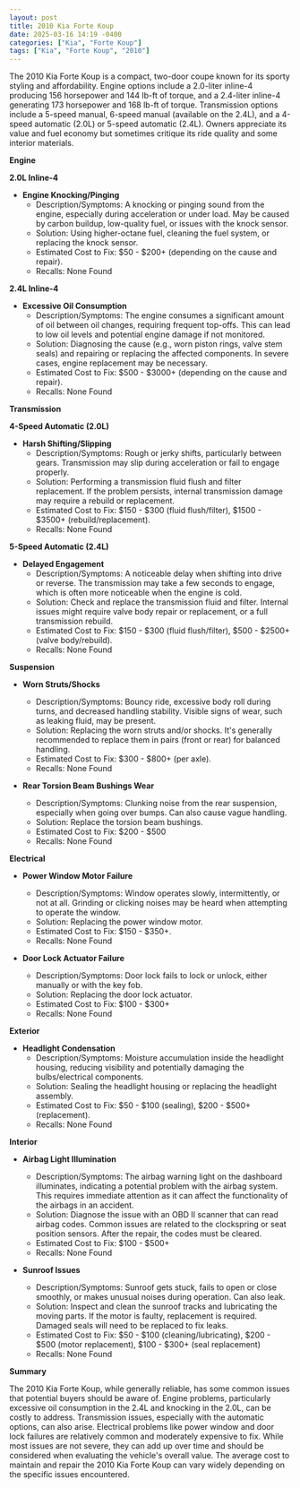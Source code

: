 ```yaml
---
layout: post
title: 2010 Kia Forte Koup
date: 2025-03-16 14:19 -0400
categories: ["Kia", "Forte Koup"]
tags: ["Kia", "Forte Koup", "2010"]
---
```

The 2010 Kia Forte Koup is a compact, two-door coupe known for its sporty styling and affordability. Engine options include a 2.0-liter inline-4 producing 156 horsepower and 144 lb-ft of torque, and a 2.4-liter inline-4 generating 173 horsepower and 168 lb-ft of torque. Transmission options include a 5-speed manual, 6-speed manual (available on the 2.4L), and a 4-speed automatic (2.0L) or 5-speed automatic (2.4L). Owners appreciate its value and fuel economy but sometimes critique its ride quality and some interior materials.

**Engine**

**2.0L Inline-4**

*   **Engine Knocking/Pinging**
    *   Description/Symptoms: A knocking or pinging sound from the engine, especially during acceleration or under load. May be caused by carbon buildup, low-quality fuel, or issues with the knock sensor.
    *   Solution: Using higher-octane fuel, cleaning the fuel system, or replacing the knock sensor.
    *   Estimated Cost to Fix: $50 - $200+ (depending on the cause and repair).
    *   Recalls: None Found

**2.4L Inline-4**

*   **Excessive Oil Consumption**
    *   Description/Symptoms: The engine consumes a significant amount of oil between oil changes, requiring frequent top-offs. This can lead to low oil levels and potential engine damage if not monitored.
    *   Solution: Diagnosing the cause (e.g., worn piston rings, valve stem seals) and repairing or replacing the affected components. In severe cases, engine replacement may be necessary.
    *   Estimated Cost to Fix: $500 - $3000+ (depending on the cause and repair).
    *   Recalls: None Found

**Transmission**

**4-Speed Automatic (2.0L)**

*   **Harsh Shifting/Slipping**
    *   Description/Symptoms: Rough or jerky shifts, particularly between gears. Transmission may slip during acceleration or fail to engage properly.
    *   Solution: Performing a transmission fluid flush and filter replacement. If the problem persists, internal transmission damage may require a rebuild or replacement.
    *   Estimated Cost to Fix: $150 - $300 (fluid flush/filter), $1500 - $3500+ (rebuild/replacement).
    *   Recalls: None Found

**5-Speed Automatic (2.4L)**

*   **Delayed Engagement**
    *   Description/Symptoms: A noticeable delay when shifting into drive or reverse. The transmission may take a few seconds to engage, which is often more noticeable when the engine is cold.
    *   Solution: Check and replace the transmission fluid and filter. Internal issues might require valve body repair or replacement, or a full transmission rebuild.
    *   Estimated Cost to Fix: $150 - $300 (fluid flush/filter), $500 - $2500+ (valve body/rebuild).
    *   Recalls: None Found

**Suspension**

*   **Worn Struts/Shocks**
    *   Description/Symptoms: Bouncy ride, excessive body roll during turns, and decreased handling stability. Visible signs of wear, such as leaking fluid, may be present.
    *   Solution: Replacing the worn struts and/or shocks. It's generally recommended to replace them in pairs (front or rear) for balanced handling.
    *   Estimated Cost to Fix: $300 - $800+ (per axle).
    *   Recalls: None Found

*   **Rear Torsion Beam Bushings Wear**
    *   Description/Symptoms: Clunking noise from the rear suspension, especially when going over bumps. Can also cause vague handling.
    *   Solution: Replace the torsion beam bushings.
    *   Estimated Cost to Fix: $200 - $500
    *   Recalls: None Found

**Electrical**

*   **Power Window Motor Failure**
    *   Description/Symptoms: Window operates slowly, intermittently, or not at all. Grinding or clicking noises may be heard when attempting to operate the window.
    *   Solution: Replacing the power window motor.
    *   Estimated Cost to Fix: $150 - $350+.
    *   Recalls: None Found

*   **Door Lock Actuator Failure**
    *   Description/Symptoms: Door lock fails to lock or unlock, either manually or with the key fob.
    *   Solution: Replacing the door lock actuator.
    *   Estimated Cost to Fix: $100 - $300+
    *   Recalls: None Found

**Exterior**

*   **Headlight Condensation**
    *   Description/Symptoms: Moisture accumulation inside the headlight housing, reducing visibility and potentially damaging the bulbs/electrical components.
    *   Solution: Sealing the headlight housing or replacing the headlight assembly.
    *   Estimated Cost to Fix: $50 - $100 (sealing), $200 - $500+ (replacement).
    *   Recalls: None Found

**Interior**

*   **Airbag Light Illumination**
    *   Description/Symptoms: The airbag warning light on the dashboard illuminates, indicating a potential problem with the airbag system. This requires immediate attention as it can affect the functionality of the airbags in an accident.
    *   Solution: Diagnose the issue with an OBD II scanner that can read airbag codes. Common issues are related to the clockspring or seat position sensors. After the repair, the codes must be cleared.
    *   Estimated Cost to Fix: $100 - $500+
    *   Recalls: None Found

*   **Sunroof Issues**
    *   Description/Symptoms: Sunroof gets stuck, fails to open or close smoothly, or makes unusual noises during operation. Can also leak.
    *   Solution: Inspect and clean the sunroof tracks and lubricating the moving parts. If the motor is faulty, replacement is required. Damaged seals will need to be replaced to fix leaks.
    *   Estimated Cost to Fix: $50 - $100 (cleaning/lubricating), $200 - $500 (motor replacement), $100 - $300+ (seal replacement)
    *   Recalls: None Found

**Summary**

The 2010 Kia Forte Koup, while generally reliable, has some common issues that potential buyers should be aware of. Engine problems, particularly excessive oil consumption in the 2.4L and knocking in the 2.0L, can be costly to address. Transmission issues, especially with the automatic options, can also arise. Electrical problems like power window and door lock failures are relatively common and moderately expensive to fix. While most issues are not severe, they can add up over time and should be considered when evaluating the vehicle's overall value. The average cost to maintain and repair the 2010 Kia Forte Koup can vary widely depending on the specific issues encountered.

